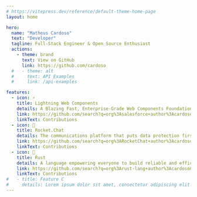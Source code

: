 ```yaml
---
# https://vitepress.dev/reference/default-theme-home-page
layout: home

hero:
  name: "Matheus Cardoso"
  text: "Developer"
  tagline: Full-Stack Engineer & Open Source Enthusiast
  actions:
    - theme: brand
      text: View on GitHub
      link: https://github.com/cardoso
  #   - theme: alt
  #     text: API Examples
  #     link: /api-examples

features:
  - icon: ⚡️
    title: Lightning Web Components
    details: A Blazing Fast, Enterprise-Grade Web Components Foundation.
    link: https://github.com/search?q=org%3Asalesforce+author%3Acardoso+is%3Amerged&type=pullrequests&s=comments&o=desc
    linkText: Contributions
  - icon: 🚀
    title: Rocket.Chat
    details: The communications platform that puts data protection first.
    link: https://github.com/search?q=org%3ARocketChat+author%3Acardoso&type=commits
    linkText: Contributions
  - icon: 🦀
    title: Rust
    details: A language empowering everyone to build reliable and efficient software.
    link: https://github.com/search?q=org%3Arust-lang+author%3Acardoso&type=commits
    linkText: Contributions
#   - title: Feature C
#     details: Lorem ipsum dolor sit amet, consectetur adipiscing elit
---
```


